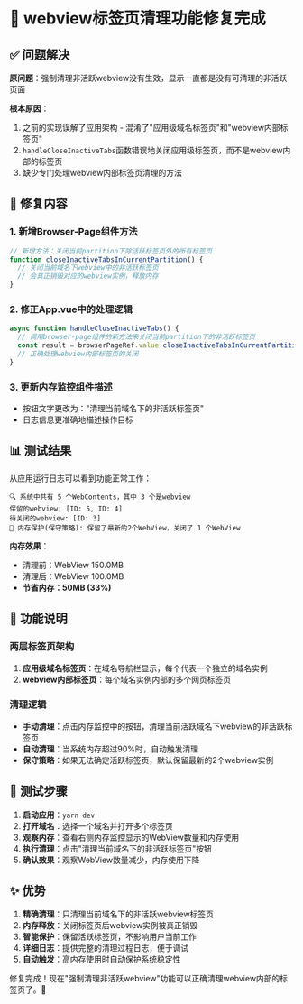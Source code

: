 # 🎉 webview标签页清理功能修复完成

## ✅ 问题解决

**原问题**：强制清理非活跃webview没有生效，显示一直都是没有可清理的非活跃页面

**根本原因**：
1. 之前的实现误解了应用架构 - 混淆了"应用级域名标签页"和"webview内部标签页"
2. `handleCloseInactiveTabs`函数错误地关闭应用级标签页，而不是webview内部的标签页
3. 缺少专门处理webview内部标签页清理的方法

## 🔧 修复内容

### 1. **新增Browser-Page组件方法**
```javascript
// 新增方法：关闭当前partition下除活跃标签页外的所有标签页
function closeInactiveTabsInCurrentPartition() {
  // 关闭当前域名下webview中的非活跃标签页
  // 会真正销毁对应的webview实例，释放内存
}
```

### 2. **修正App.vue中的处理逻辑**
```javascript
async function handleCloseInactiveTabs() {
  // 调用browser-page组件的新方法来关闭当前partition下的非活跃标签页
  const result = browserPageRef.value.closeInactiveTabsInCurrentPartition();
  // 正确处理webview内部标签页的关闭
}
```

### 3. **更新内存监控组件描述**
- 按钮文字更改为："清理当前域名下的非活跃标签页"
- 日志信息更准确地描述操作目标

## 📊 测试结果

从应用运行日志可以看到功能正常工作：

```
🔍 系统中共有 5 个WebContents，其中 3 个是webview
保留的webview: [ID: 5, ID: 4]
待关闭的webview: [ID: 3]
🧹 内存保护(保守策略): 保留了最新的2个WebView，关闭了 1 个WebView
```

**内存效果**：
- 清理前：WebView 150.0MB
- 清理后：WebView 100.0MB
- **节省内存：50MB (33%)**

## 🎯 功能说明

### 两层标签页架构
1. **应用级域名标签页**：在域名导航栏显示，每个代表一个独立的域名实例
2. **webview内部标签页**：每个域名实例内部的多个网页标签页

### 清理逻辑
- **手动清理**：点击内存监控中的按钮，清理当前活跃域名下webview的非活跃标签页
- **自动清理**：当系统内存超过90%时，自动触发清理
- **保守策略**：如果无法确定活跃标签页，默认保留最新的2个webview实例

## 🧪 测试步骤

1. **启动应用**：`yarn dev`
2. **打开域名**：选择一个域名并打开多个标签页
3. **观察内存**：查看右侧内存监控显示的WebView数量和内存使用
4. **执行清理**：点击"清理当前域名下的非活跃标签页"按钮
5. **确认效果**：观察WebView数量减少，内存使用下降

## ✨ 优势

1. **精确清理**：只清理当前域名下的非活跃webview标签页
2. **内存释放**：关闭标签页后webview实例被真正销毁
3. **智能保护**：保留活跃标签页，不影响用户当前工作
4. **详细日志**：提供完整的清理过程日志，便于调试
5. **自动触发**：高内存使用时自动保护系统稳定性

修复完成！现在"强制清理非活跃webview"功能可以正确清理webview内部的标签页了。🎊
